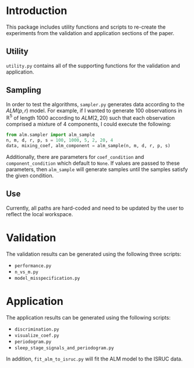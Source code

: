 # Introduction

This package includes utility functions and scripts to re-create the experiments from the validation and application sections of the paper.

## Utility

`utility.py` contains all of the supporting functions for the validation and application.

## Sampling

In order to test the algorithms, `sampler.py` generates data according to the $`ALM(p, r)`$ model. For example, if I
wanted to generate $`100`$ observations in $`\mathbb{R}^5`$ of length $`1000`$ according to $`ALM(2, 20)`$ such that
each observation comprised a mixture of $`4`$ components, I could execute the following:

```python
from alm.sampler import alm_sample
n, m, d, r, p, s = 100, 1000, 5, 2, 20, 4
data, mixing_coef, alm_component = alm_sample(n, m, d, r, p, s)
```

Additionally, there are parameters for `coef_condition` and `component_condition` which default to `None`. If values
are passed to these parameters, then `alm_sample` will generate samples until the samples satisfy the given condition.

## Use

Currently, all paths are hard-coded and need to be updated by the user to reflect the local workspace.

# Validation

The validation results can be generated using the following three scripts:

- `performance.py`
- `n_vs_m.py`
- `model_misspecification.py`

# Application

The application results can be generated using the following scripts:

- `discrimination.py`
- `visualize_coef.py`
- `periodogram.py`
- `sleep_stage_signals_and_periodogram.py`

In addition, `fit_alm_to_isruc.py` will fit the ALM model to the ISRUC data.
